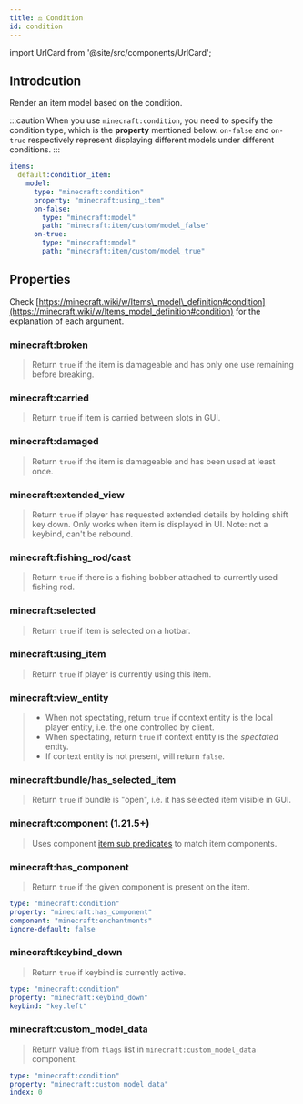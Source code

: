 ```yaml
---
title: ⚖️ Condition
id: condition
---
```


import UrlCard from '@site/src/components/UrlCard';

## Introdcution

<UrlCard
  url="https://minecraft.wiki/w/Items_model_definition#condition"
  title="⚖️ Condition"
/>

Render an item model based on the condition.

:::caution
When you use `minecraft:condition`, you need to specify the condition type, which is the **property** mentioned below. `on-false` and `on-true` respectively represent displaying different models under different conditions.
:::

```yaml
items:
  default:condition_item:
    model:
      type: "minecraft:condition"
      property: "minecraft:using_item"
      on-false:
        type: "minecraft:model"
        path: "minecraft:item/custom/model_false"
      on-true:
        type: "minecraft:model"
        path: "minecraft:item/custom/model_true"
```

## Properties

Check [https://minecraft.wiki/w/Items\_model\_definition#condition](https://minecraft.wiki/w/Items_model_definition#condition) for the explanation of each argument.

### minecraft\:broken

> Return `true` if the item is damageable and has only one use remaining before breaking.

### minecraft\:carried

> Return `true` if item is carried between slots in GUI.

### minecraft\:damaged

> Return `true` if the item is damageable and has been used at least once.

### minecraft\:extended\_view

> Return `true` if player has requested extended details by holding shift key down. Only works when item is displayed in UI. Note: not a keybind, can't be rebound.

### minecraft\:fishing\_rod/cast

> Return `true` if there is a fishing bobber attached to currently used fishing rod.

### minecraft\:selected

> Return `true` if item is selected on a hotbar.

### minecraft\:using\_item

> Return `true` if player is currently using this item.

### minecraft\:view\_entity

> * When not spectating, return `true` if context entity is the local player entity, i.e. the one controlled by client.
> * When spectating, return `true` if context entity is the _spectated_ entity.
> * If context entity is not present, will return `false`.

### minecraft\:bundle/has\_selected\_item

> Return `true` if bundle is "open", i.e. it has selected item visible in GUI.

### minecraft\:component (1.21.5+)

> Uses component [item sub predicates](https://minecraft.wiki/w/Item_sub-predicate) to match item components.

### minecraft\:has\_component

> Return `true` if the given component is present on the item.

```yaml
type: "minecraft:condition"
property: "minecraft:has_component"
component: "minecraft:enchantments"
ignore-default: false
```

### minecraft\:keybind\_down

> Return `true` if keybind is currently active.

```yaml
type: "minecraft:condition"
property: "minecraft:keybind_down"
keybind: "key.left"
```

### minecraft\:custom\_model\_data

> Return value from `flags` list in `minecraft:custom_model_data` component.

```yaml
type: "minecraft:condition"
property: "minecraft:custom_model_data"
index: 0
```

